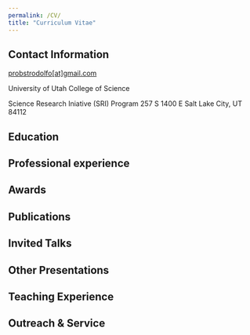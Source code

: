 ```yaml
---
permalink: /CV/
title: "Curriculum Vitae"
---
```


## Contact Information
[probstrodolfo[at]gmail.com](mailto:probstrodolfo@gmail.com)

University of Utah
College of Science

Science Research Iniative (SRI) Program
257 S 1400 E
Salt Lake City, UT 84112

## Education


## Professional experience

## Awards

## Publications 

## Invited Talks

## Other Presentations

## Teaching Experience

## Outreach & Service
